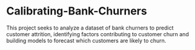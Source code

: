 # Calibrating-Bank-Churners
This project seeks to analyze a dataset of bank churners to predict customer attrition, identifying factors contributing to customer churn and building models to forecast which customers are likely to churn. 
